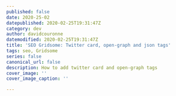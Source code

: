 ```yaml
---
published: false
date: 2020-25-02
datepublished: 2020-02-25T19:31:47Z
category: dev
author: davidcouronne
datemodified: 2020-02-25T19:31:47Z
title: 'SEO Gridsome: Twitter card, open-graph and json tags'
tags: seo, Gridsome
series: false
canonical_url: false
description: How to add twitter card and open-graph tags
cover_image: ''
cover_image_caption: ''

---
```

